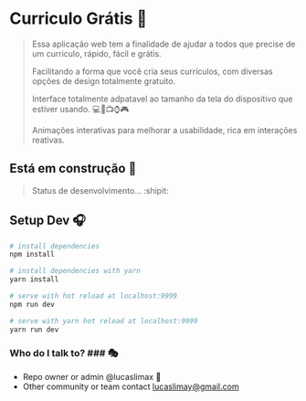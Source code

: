 # Curriculo Grátis :page_facing_up:

> Essa aplicação web tem a finalidade de ajudar a todos que precise de um curriculo, rápido, fácil e grátis.
>
> Facilitando a forma que você cria seus currículos, com diversas opções de design totalmente gratuito.
>
> Interface totalmente adpatavel ao tamanho da tela do dispositivo que estiver usando. :computer::iphone::tv::watch::video_game:
>
> Animações interativas para melhorar a usabilidade, rica em interações reativas.

## Está em construção :construction:
> Status de desenvolvimento... :shipit:

## Setup Dev :headphones:

``` bash
# install dependencies
npm install

# install dependencies with yarn
yarn install

# serve with hot reload at localhost:9999
npm run dev

# serve with yarn hot reload at localhost:9999
yarn run dev
```

### Who do I talk to? ### :performing_arts:

* Repo owner or admin @lucaslimax :ghost:
* Other community or team contact lucaslimay@gmail.com

